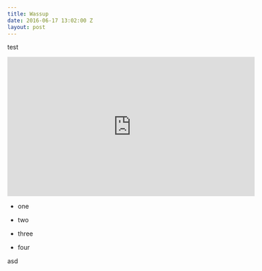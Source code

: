 ```yaml
---
title: Wassup
date: 2016-06-17 13:02:00 Z
layout: post
---
```


test

<iframe width="560" height="315" src="https://www.youtube.com/embed/a2VJqud3Ls8" frameborder="0" allowfullscreen></iframe>

* one

* two

* three

* four

asd